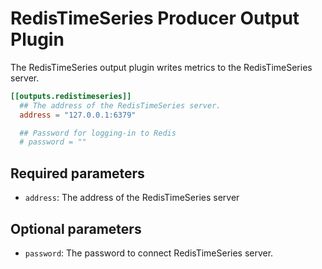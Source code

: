 # RedisTimeSeries Producer Output Plugin

The RedisTimeSeries output plugin writes metrics to the RedisTimeSeries server.

```toml
[[outputs.redistimeseries]]
  ## The address of the RedisTimeSeries server.
  address = "127.0.0.1:6379"

  ## Password for logging-in to Redis
  # password = ""

```

## Required parameters

* `address`: The address of the RedisTimeSeries server

## Optional parameters

* `password`: The password to connect RedisTimeSeries server.
